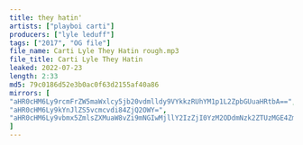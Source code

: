 ```yaml
---
title: they hatin'
artists: ["playboi carti"]
producers: ["lyle leduff"]
tags: ["2017", "OG file"]
file_name: Carti Lyle They Hatin rough.mp3
file_title: Carti Lyle They Hatin
leaked: 2022-07-23
length: 2:33
md5: 79c0186d52e3b0ac0f63d2155af40a86
mirrors: [
"aHR0cHM6Ly9rcmFrZW5maWxlcy5jb20vdmlldy9VYkkzRUhYM1p1L2ZpbGUuaHRtbA==",
"aHR0cHM6Ly9kYnJlZS5vcmcvdi84ZjQ2OWY=",
"aHR0cHM6Ly9vbmx5ZmlsZXMuaW8vZi9mNGIwMjllY2IzZjI0YzM2ODdmNzk2ZTUzMGE4ZmI1Zg=="
]
---
```

